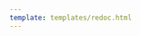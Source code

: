 ```yaml
---
template: templates/redoc.html
---
```


<redoc spec-url={{base_path}}/apis/restapis/attribute-management.yaml></redoc>
<script src="https://cdn.jsdelivr.net/npm/redoc@next/bundles/redoc.standalone.js"> </script>